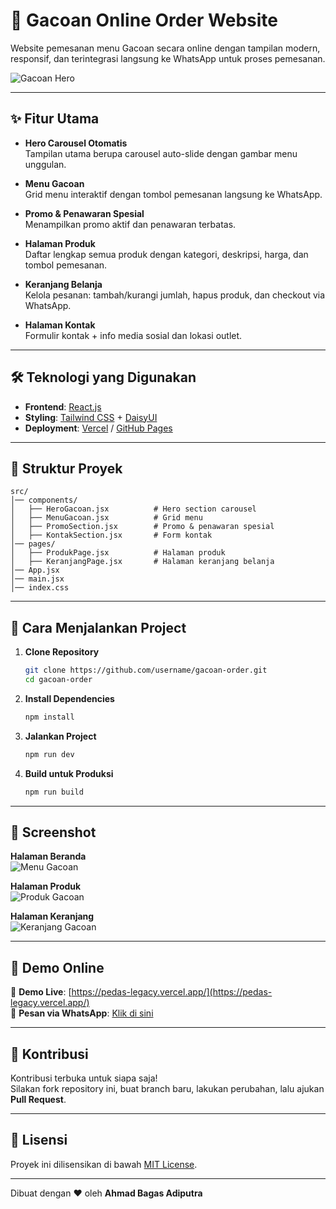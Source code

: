 # 🍜 Gacoan Online Order Website

Website pemesanan menu Gacoan secara online dengan tampilan modern, responsif, dan terintegrasi langsung ke WhatsApp untuk proses pemesanan.

![Gacoan Hero](https://media.istockphoto.com/id/2189833393/photo/an-indonesian-most-popular-spicy-noodles-which-is-very-popular-among-the-young-people-mie.webp?a=1&b=1&s=612x612&w=0&k=20&c=NIaJM9wbuj0x5SHA9Qq_MVThrOmaFr5BAEnsJbqPzGI=)

---

## ✨ Fitur Utama

-   **Hero Carousel Otomatis**  
    Tampilan utama berupa carousel auto-slide dengan gambar menu unggulan.

-   **Menu Gacoan**  
    Grid menu interaktif dengan tombol pemesanan langsung ke WhatsApp.

-   **Promo & Penawaran Spesial**  
    Menampilkan promo aktif dan penawaran terbatas.

-   **Halaman Produk**  
    Daftar lengkap semua produk dengan kategori, deskripsi, harga, dan tombol pemesanan.

-   **Keranjang Belanja**  
    Kelola pesanan: tambah/kurangi jumlah, hapus produk, dan checkout via WhatsApp.

-   **Halaman Kontak**  
    Formulir kontak + info media sosial dan lokasi outlet.

---

## 🛠️ Teknologi yang Digunakan

-   **Frontend**: [React.js](https://reactjs.org/)
-   **Styling**: [Tailwind CSS](https://tailwindcss.com/) + [DaisyUI](https://daisyui.com/)
-   **Deployment**: [Vercel](https://vercel.com/) / [GitHub Pages](https://pages.github.com/)

---

## 📂 Struktur Proyek

```
src/
│── components/
│   ├── HeroGacoan.jsx          # Hero section carousel
│   ├── MenuGacoan.jsx          # Grid menu
│   ├── PromoSection.jsx        # Promo & penawaran spesial
│   ├── KontakSection.jsx       # Form kontak
│── pages/
│   ├── ProdukPage.jsx          # Halaman produk
│   ├── KeranjangPage.jsx       # Halaman keranjang belanja
│── App.jsx
│── main.jsx
│── index.css
```

---

## 🚀 Cara Menjalankan Project

1. **Clone Repository**

    ```bash
    git clone https://github.com/username/gacoan-order.git
    cd gacoan-order
    ```

2. **Install Dependencies**

    ```bash
    npm install
    ```

3. **Jalankan Project**

    ```bash
    npm run dev
    ```

4. **Build untuk Produksi**
    ```bash
    npm run build
    ```

---

## 📸 Screenshot

**Halaman Beranda**  
![Menu Gacoan](https://media.istockphoto.com/id/2217230955/photo/fried-noodles-gacoan-with-fried-dumpling-topping.webp?a=1&b=1&s=612x612&w=0&k=20&c=Jv8GbJgn43GLk4bkTR_CjgVkenrDZUQYG1UeW3edAek=)

**Halaman Produk**  
![Produk Gacoan](https://media.istockphoto.com/id/2222031895/photo/cool-thai-tea-ready-to-eat.webp?a=1&b=1&s=612x612&w=0&k=20&c=sfZoDiWyfqsH0GbOgV88bSnj29uUBU-zBReUBF2jbP0=)

**Halaman Keranjang**  
![Keranjang Gacoan](https://media.istockphoto.com/id/2212136547/photo/mie-gacoan-with-fried-snacks.webp?a=1&b=1&s=612x612&w=0&k=20&c=bibe2OYUl5_TxBEn93DoyzlZxJIIOWqdcOFX70qxw_k=)

---

## 📱 Demo Online

🔗 **Demo Live**: [https://pedas-legacy.vercel.app/](https://pedas-legacy.vercel.app/)  
🔗 **Pesan via WhatsApp**: [Klik di sini](https://wa.me/6281234567890?text=Halo,%20saya%20ingin%20pesan%20Mie%20Gacoan)

---

## 🤝 Kontribusi

Kontribusi terbuka untuk siapa saja!  
Silakan fork repository ini, buat branch baru, lakukan perubahan, lalu ajukan **Pull Request**.

---

## 📄 Lisensi

Proyek ini dilisensikan di bawah [MIT License](LICENSE).

---

Dibuat dengan ❤️ oleh **Ahmad Bagas Adiputra**
